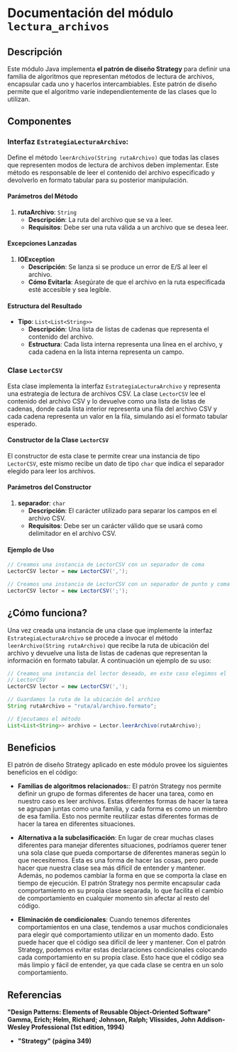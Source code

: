 # Documentación del módulo `lectura_archivos`

## Descripción

Este módulo Java implementa **el patrón de diseño Strategy** para definir una familia de algoritmos que representan métodos de lectura de archivos, encapsular cada uno y hacerlos intercambiables. Este patrón de diseño permite que el algoritmo varíe independientemente de las clases que lo utilizan.

## Componentes

### **Interfaz `EstrategiaLecturaArchivo`**:

Define el método `leerArchivo(String rutaArchivo)` que todas las clases que representen modos de lectura de archivos deben implementar. Este método es responsable de leer el contenido del archivo especificado y devolverlo en formato tabular para su posterior manipulación.

#### Parámetros del Método

1. **rutaArchivo**: `String`
   - **Descripción**: La ruta del archivo que se va a leer.
   - **Requisitos**: Debe ser una ruta válida a un archivo que se desea leer.

#### Excepciones Lanzadas

1. **IOException**
    - **Descripción**: Se lanza si se produce un error de E/S al leer el archivo.
    - **Cómo Evitarla**: Asegúrate de que el archivo en la ruta especificada esté accesible y sea legible.

#### Estructura del Resultado

- **Tipo**: `List<List<String>>`
  - **Descripción**: Una lista de listas de cadenas que representa el contenido del archivo.
  - **Estructura**: Cada lista interna representa una línea en el archivo, y cada cadena en la lista interna representa un campo.

### **Clase `LectorCSV`**

Esta clase implementa la interfaz `EstrategiaLecturaArchivo` y representa una estrategia de lectura de archivos CSV. La clase `LectorCSV` lee el contenido del archivo CSV y lo devuelve como una lista de listas de cadenas, donde cada lista interior representa una fila del archivo CSV y cada cadena representa un valor en la fila, simulando así el formato tabular esperado.

#### Constructor de la Clase `LectorCSV`

El constructor de esta clase te permite crear una instancia de tipo `LectorCSV`, este mismo recibe un dato de tipo `char` que indica el separador elegido para leer los archivos.

#### Parámetros del Constructor

1. **separador**: `char`
   - **Descripción**: El carácter utilizado para separar los campos en el archivo CSV.
   - **Requisitos**: Debe ser un carácter válido que se usará como delimitador en el archivo CSV.

#### Ejemplo de Uso

```java
// Creamos una instancia de LectorCSV con un separador de coma
LectorCSV lector = new LectorCSV(',');

// Creamos una instancia de LectorCSV con un separador de punto y coma
LectorCSV lector = new LectorCSV(';');
```

## ¿Cómo funciona?

Una vez creada una instancia de una clase que implemente la interfaz `EstrategiaLecturaArchivo` se procede a invocar el método `leerArchivo(String rutaArchivo)` que recibe la ruta de ubicación del archivo y devuelve una lista de listas de cadenas que representan la información en formato tabular. A continuación un ejemplo de su uso: 

```java
// Creamos una instancia del lector deseado, en este caso elegimos el 
// LectorCSV
LectorCSV lector = new LectorCSV(',');

// Guardamos la ruta de la ubicación del archivo
String rutaArchivo = "ruta/al/archivo.formato";

// Ejecutamos el método 
List<List<String>> archivo = Lector.leerArchivo(rutaArchivo);
```

## Beneficios

El patrón de diseño Strategy aplicado en este módulo provee los siguientes beneficios en el código:

* **Familias de algoritmos relacionados:**: El patrón Strategy nos permite definir un grupo de formas diferentes de hacer una tarea, como en nuestro caso es leer archivos. Estas diferentes formas de hacer la tarea se agrupan juntas como una familia, y cada forma es como un miembro de esa familia. Esto nos permite reutilizar estas diferentes formas de hacer la tarea en diferentes situaciones.

* **Alternativa a la subclasificación**:  En lugar de crear muchas clases diferentes para manejar diferentes situaciones, podríamos querer tener una sola clase que pueda comportarse de diferentes maneras según lo que necesitemos. Esta es una forma de hacer las cosas, pero puede hacer que nuestra clase sea más difícil de entender y mantener. Además, no podemos cambiar la forma en que se comporta la clase en tiempo de ejecución. El patrón Strategy nos permite encapsular cada comportamiento en su propia clase separada, lo que facilita el cambio de comportamiento en cualquier momento sin afectar al resto del código.

* **Eliminación de condicionales**: Cuando tenemos diferentes comportamientos en una clase, tendemos a usar muchos condicionales para elegir qué comportamiento utilizar en un momento dado. Esto puede hacer que el código sea difícil de leer y mantener. Con el patrón Strategy, podemos evitar estas declaraciones condicionales colocando cada comportamiento en su propia clase. Esto hace que el código sea más limpio y fácil de entender, ya que cada clase se centra en un solo comportamiento.

## Referencias 

**"Design Patterns: Elements of Reusable Object-Oriented
Software" Gamma, Erich; Helm, Richard; Johnson, Ralph;
Vlissides, John Addison-Wesley Professional (1st edition,
1994)**

*  **"Strategy" (página 349)**